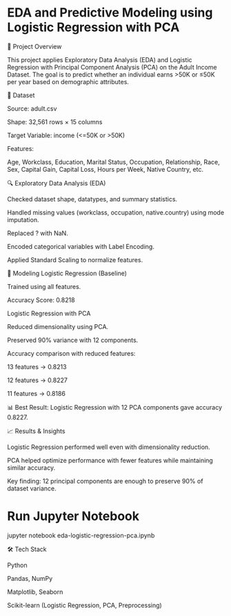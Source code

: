  # EDA and Predictive Modeling using Logistic Regression with PCA
📌 Project Overview

This project applies Exploratory Data Analysis (EDA) and Logistic Regression with Principal Component Analysis (PCA) on the Adult Income Dataset. The goal is to predict whether an individual earns >50K or ≤50K per year based on demographic attributes.

📂 Dataset

Source: adult.csv

Shape: 32,561 rows × 15 columns

Target Variable: income (<=50K or >50K)

Features:

Age, Workclass, Education, Marital Status, Occupation, Relationship, Race, Sex, Capital Gain, Capital Loss, Hours per Week, Native Country, etc.

🔍 Exploratory Data Analysis (EDA)

Checked dataset shape, datatypes, and summary statistics.

Handled missing values (workclass, occupation, native.country) using mode imputation.

Replaced ? with NaN.

Encoded categorical variables with Label Encoding.

Applied Standard Scaling to normalize features.

🧮 Modeling
Logistic Regression (Baseline)

Trained using all features.

Accuracy Score: 0.8218

Logistic Regression with PCA

Reduced dimensionality using PCA.

Preserved 90% variance with 12 components.

Accuracy comparison with reduced features:

13 features → 0.8213

12 features → 0.8227

11 features → 0.8186

📊 Best Result: Logistic Regression with 12 PCA components gave accuracy 0.8227.

📈 Results & Insights

Logistic Regression performed well even with dimensionality reduction.

PCA helped optimize performance with fewer features while maintaining similar accuracy.

Key finding: 12 principal components are enough to preserve 90% of dataset variance.

# Run Jupyter Notebook
jupyter notebook eda-logistic-regression-pca.ipynb

🛠️ Tech Stack

Python

Pandas, NumPy

Matplotlib, Seaborn

Scikit-learn (Logistic Regression, PCA, Preprocessing)
